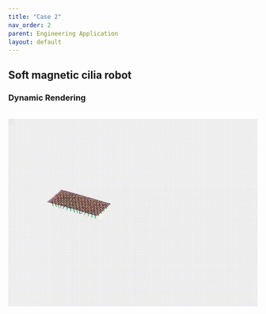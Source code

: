 ```yaml
---
title: "Case 2"
nav_order: 2
parent: Engineering Application
layout: default
---
```


## Soft magnetic cilia robot



### Dynamic Rendering
<br/><img src='../assets/videos/application_2.gif' width="600">
